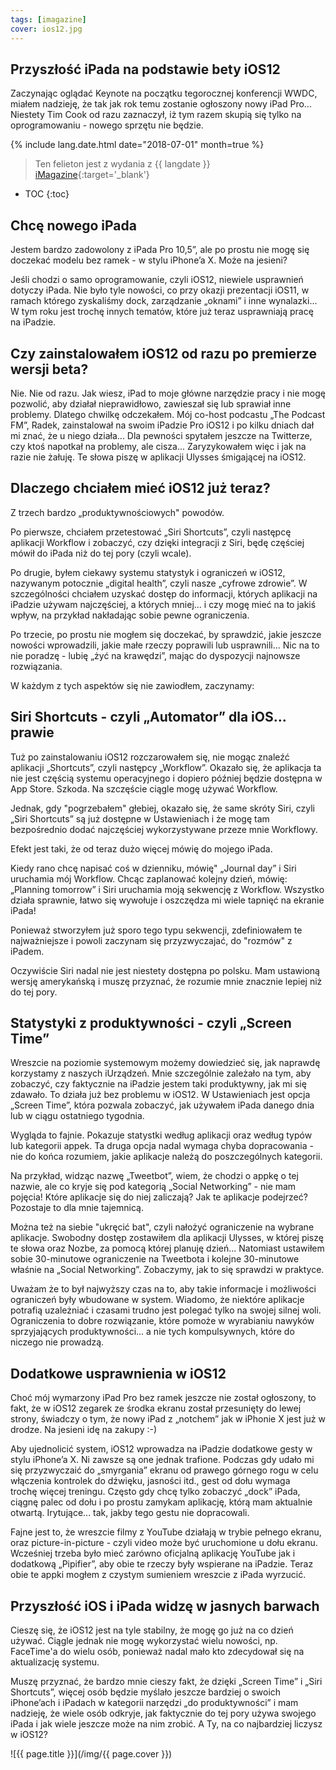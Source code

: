 ```yaml
---
tags: [imagazine]
cover: ios12.jpg
---
```


## Przyszłość iPada na podstawie bety iOS12

Zaczynając oglądać Keynote na początku tegorocznej konferencji WWDC, miałem nadzieję, że tak jak rok temu zostanie ogłoszony nowy iPad Pro... Niestety Tim Cook od razu zaznaczył, iż tym razem skupią się tylko na oprogramowaniu - nowego sprzętu nie będzie.

<!--More-->

{% include lang.date.html date="2018-07-01" month=true %}

> Ten felieton jest z wydania z {{ langdate }} [iMagazine](https://imagazine.pl){:target='_blank'}

* TOC
{:toc}

## Chcę nowego iPada

Jestem bardzo zadowolony z iPada Pro 10,5”, ale po prostu nie mogę się doczekać modelu bez ramek - w stylu iPhone’a X. Może na jesieni?

Jeśli chodzi o samo oprogramowanie, czyli iOS12, niewiele usprawnień dotyczy iPada. Nie było tyle nowości, co przy okazji prezentacji iOS11, w ramach którego zyskaliśmy dock, zarządzanie „oknami” i inne wynalazki... W tym roku jest trochę innych tematów, które już teraz usprawniają pracę na iPadzie.

## Czy zainstalowałem iOS12 od razu po premierze wersji beta?

Nie. Nie od razu. Jak wiesz, iPad to moje główne narzędzie pracy i nie mogę pozwolić, aby działał nieprawidłowo, zawieszał się lub sprawiał inne problemy. Dlatego chwilkę odczekałem. Mój co-host podcastu „The Podcast FM”, Radek, zainstalował na swoim iPadzie Pro iOS12 i po kilku dniach dał mi znać, że u niego działa... Dla pewności spytałem jeszcze na Twitterze, czy ktoś napotkał na problemy, ale cisza... Zaryzykowałem więc i jak na razie nie żałuję. Te słowa piszę w aplikacji Ulysses śmigającej na iOS12.

## Dlaczego chciałem mieć iOS12 już teraz?

Z trzech bardzo „produktywnościowych" powodów.

Po pierwsze, chciałem przetestować „Siri Shortcuts”, czyli następcę aplikacji Workflow i zobaczyć, czy dzięki integracji z Siri, będę częściej mówił do iPada niż do tej pory (czyli wcale).

Po drugie, byłem ciekawy systemu statystyk i ograniczeń w iOS12, nazywanym potocznie „digital health”, czyli nasze „cyfrowe zdrowie”. W szczególności chciałem uzyskać dostęp do informacji, których aplikacji na iPadzie używam najczęściej, a których mniej... i czy mogę mieć na to jakiś wpływ, na przykład nakładając sobie pewne ograniczenia.

Po trzecie, po prostu nie mogłem się doczekać, by sprawdzić, jakie jeszcze nowości wprowadzili, jakie małe rzeczy poprawili lub usprawnili... Nic na to nie poradzę - lubię „żyć na krawędzi”, mając do dyspozycji najnowsze rozwiązania.

W każdym z tych aspektów się nie zawiodłem, zaczynamy:

## Siri Shortcuts - czyli „Automator” dla iOS... prawie

Tuż po zainstalowaniu iOS12 rozczarowałem się, nie mogąc znaleźć aplikacji „Shortcuts”, czyli następcy „Workflow”. Okazało się, że aplikacja ta nie jest częścią systemu operacyjnego i dopiero później będzie dostępna w App Store. Szkoda. Na szczęście ciągle mogę używać Workflow.

Jednak, gdy "pogrzebałem" głebiej, okazało się, że same skróty Siri, czyli „Siri Shortcuts” są już dostępne w Ustawieniach i że mogę tam bezpośrednio dodać najczęściej wykorzystywane przeze mnie Workflowy. 

Efekt jest taki, że od teraz dużo więcej mówię do mojego iPada.

Kiedy rano chcę napisać coś w dzienniku, mówię" „Journal day” i Siri uruchamia mój Workflow. Chcąc zaplanować kolejny dzień, mówię: „Planning tomorrow” i Siri uruchamia moją sekwencję z Workflow. Wszystko działa sprawnie, łatwo się wywołuje i oszczędza mi wiele tapnięć na ekranie iPada!

Ponieważ stworzyłem już sporo tego typu sekwencji, zdefiniowałem te najważniejsze i powoli zaczynam się przyzwyczajać, do "rozmów" z iPadem.

Oczywiście Siri nadal nie jest niestety dostępna po polsku. Mam ustawioną wersję amerykańską i muszę przyznać, że rozumie mnie znacznie lepiej niż do tej pory.

## Statystyki z produktywności - czyli „Screen Time”

Wreszcie na poziomie systemowym możemy dowiedzieć się, jak naprawdę korzystamy z naszych iUrządzeń. Mnie szczególnie zależało na tym, aby zobaczyć, czy faktycznie na iPadzie jestem taki produktywny, jak mi się zdawało. To działa już bez problemu w iOS12. W Ustawieniach jest opcja „Screen Time”, która pozwala zobaczyć, jak używałem iPada danego dnia lub w ciągu ostatniego tygodnia.

Wygląda to fajnie. Pokazuje statystki według aplikacji oraz według typów lub kategorii appek. Ta druga opcja nadal wymaga chyba dopracowania - nie do końca rozumiem, jakie aplikacje należą do poszczególnych kategorii.

Na przykład, widząc nazwę „Tweetbot”, wiem, że chodzi o appkę o tej nazwie, ale co kryje się pod kategorią „Social Networking” - nie mam pojęcia! Które aplikacje się do niej zaliczają? Jak te aplikacje podejrzeć? Pozostaje to dla mnie tajemnicą.

Można też na siebie "ukręcić bat", czyli nałożyć ograniczenie na wybrane aplikacje. Swobodny dostęp zostawiłem dla aplikacji Ulysses, w której piszę te słowa oraz Nozbe, za pomocą której planuję dzień... Natomiast ustawiłem sobie 30-minutowe ograniczenie na Tweetbota i kolejne 30-minutowe właśnie na „Social Networking”. Zobaczymy, jak to się sprawdzi w praktyce.

Uważam że to był najwyższy czas na to, aby takie informacje i możliwości ograniczeń były wbudowane w system. Wiadomo, że niektóre aplikacje potrafią uzależniać i czasami trudno jest polegać tylko na swojej silnej woli. Ograniczenia to dobre rozwiązanie, które pomoże w wyrabianiu nawyków sprzyjających produktywności... a nie tych kompulsywnych, które do niczego nie prowadzą.

## Dodatkowe usprawnienia w iOS12

Choć mój wymarzony iPad Pro bez ramek jeszcze nie został ogłoszony, to fakt, że w iOS12 zegarek ze środka ekranu został przesunięty do lewej strony, świadczy o tym, że nowy iPad z „notchem” jak w iPhonie X jest już w drodze. Na jesieni idę na zakupy :-)

Aby ujednolicić system, iOS12 wprowadza na iPadzie dodatkowe gesty w stylu iPhone’a X. Ni zawsze są one jednak trafione. Podczas gdy udało mi się przyzwyczaić do „smyrgania” ekranu od prawego górnego rogu w celu włączenia kontrolek do dźwięku, jasności itd., gest od dołu wymaga trochę więcej treningu. Często gdy chcę tylko zobaczyć „dock” iPada, ciągnę palec od dołu i po prostu zamykam aplikację, którą mam aktualnie otwartą. Irytujące... tak, jakby tego gestu nie dopracowali.

Fajne jest to, że wreszcie filmy z YouTube działają w trybie pełnego ekranu, oraz picture-in-picture - czyli video może być uruchomione u dołu ekranu. Wcześniej trzeba było mieć zarówno oficjalną aplikację YouTube jak i dodatkową „Pipifier”, aby obie te rzeczy były wspierane na iPadzie. Teraz obie te appki mogłem z czystym sumieniem wreszcie z iPada wyrzucić.

## Przyszłość iOS i iPada widzę w jasnych barwach

Cieszę się, że iOS12 jest na tyle stabilny, że mogę go już na co dzień używać. Ciągle jednak nie mogę wykorzystać wielu nowości, np. FaceTime'a do wielu osób, ponieważ nadal mało kto zdecydował się na aktualizację systemu.

Muszę przyznać, że bardzo mnie cieszy fakt, że dzięki „Screen Time” i „Siri Shortcuts”, więcej osób będzie myślało jeszcze bardziej o swoich iPhone’ach i iPadach w kategorii narzędzi „do produktywności” i mam nadzieję, że wiele osób odkryje, jak faktycznie do tej pory używa swojego iPada i jak wiele jeszcze może na nim zrobić. A Ty, na co najbardziej liczysz w iOS12?

![{{ page.title }}](/img/{{ page.cover }})

[n]: https://nozbe.com/